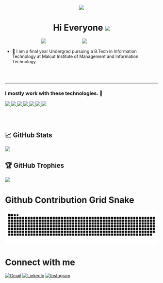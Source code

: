 <p align="center">
  <img src="https://readme-typing-svg.herokuapp.com?color=FFBF00&width=380&height=45&lines=MY+NAME+IS+TANISH+JAIN+👋&center=true"></a>
</p>

<h1 align=center> Hi Everyone <img src="https://media.giphy.com/media/ujrj9aoOdNvXO/giphy.gif" width="50px"></h1>
<img align='right' src="https://media.giphy.com/media/IpeYSEZshTefe/giphy.gif" width="250">

<p align="center">
  <img src="https://readme-typing-svg.herokuapp.com?color=FFBF00&width=380&height=45&lines=Welcome+To+My+Profile+🤗&center=true"></a>
</p> 


- 🏫 I am a final year Undergrad pursuing a B.Tech in Information Technology at Malout Institute of Management and Information Technology.

<br>
<br>
<hr> 

### I mostly work with these technologies. 🚀

<p float="left">
  <a href="https://python.org/" target="_blank" >
    <img src="https://media1.giphy.com/media/KAq5w47R9rmTuvWOWa/giphy.gif"  height="90" />
  </a>
  <a href="https://www.linux.org/" target="_blank" >
    <img src="https://camo.mybb.com/3b0ea8608e85571e6932e1df30bedee889fcdee9/687474703a2f2f696d672d666f746b692e79616e6465782e72752f6765742f393330342f3138313435303535372e38652f305f61666532345f61323633336166395f6f7269672e676966"  height="65" />
  </a>
  <a href="https://www.docker.com/" target="_blank" >
    <img src="https://raw.githubusercontent.com/itsksaurabh/itsksaurabh/master/assets/docker.gif"  height="80" /> 
  </a>
  <a href="https://www.jenkins.io/doc/" target="_blank" >
    <img src="https://upload.wikimedia.org/wikipedia/commons/thumb/e/e9/Jenkins_logo.svg/1200px-Jenkins_logo.svg.png"  height="65" />
  </a>
  <a href="https://developer.hashicorp.com/terraform/docs" target="_blank" >
    <img src="https://www.svgrepo.com/show/376353/terraform.svg"  height="65" />
  </a>
  <a href="https://miro.medium.com/v2/resize:fit:1280/1*3Es4F4WU-xr6SBoEFwvSmg.gif" target="_blank" >
    <img src="https://miro.medium.com/v2/resize:fit:1280/1*3Es4F4WU-xr6SBoEFwvSmg.gif" height="70" />
  </a>
 <a href="https://d1.awsstatic.com/gamedev/Programs/OnRamp/gt-well-architected.4234ac16be6435d0ddd4ca693ea08106bc33de9f.png" target="_blank" >
    <img src="https://d1.awsstatic.com/gamedev/Programs/OnRamp/gt-well-architected.4234ac16be6435d0ddd4ca693ea08106bc33de9f.png"  height="75" />
  </a>
 </p>


<br /> <br />
## &#x1f4c8; GitHub Stats
![](https://komarev.com/ghpvc/?username=tanish197)






## 🏆 GitHub Trophies
![](https://github-profile-trophy.vercel.app/?username=tanish197&theme=radical&no-frame=true&no-bg=false&margin-w=4)

<h1>Github Contribution Grid Snake </h1>
<img src="https://raw.githubusercontent.com/platane/snk/output/github-contribution-grid-snake.svg">


### <h1> Connect with me </h1>
<a href="mailto:tanishj1907@gmail.com"><img alt="Gmail" src="https://img.shields.io/badge/Gmail-D14836?style=for-the-badge&logo=gmail&logoColor=white" /></a>
<a href="https://www.linkedin.com/in/tanish-jain-340285144/"><img alt="LinkedIn" src="https://img.shields.io/badge/linkedin%20-%230077B5.svg?&style=for-the-badge&logo=linkedin&logoColor=white"/></a>
<a href="https://www.instagram.com/tanishj197" target="_blank"><img alt="Instagram" src="https://img.shields.io/badge/Instagram-E4405F?style=for-the-badge&logo=instagram&logoColor=white"></a>

